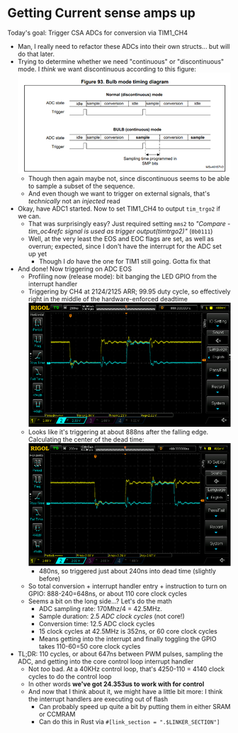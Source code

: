 # Getting Current sense amps up

Today's goal: Trigger CSA ADCs for conversion via TIM1_CH4

- Man, I really need to refactor these ADCs into their own structs... but will do that later.
- Trying to determine whether we need "continuous" or "discontinuous" mode. I _think_ we want
  discontinuous according to this figure:
    ![](images/2021-08-01-21-08-20.png)
  - Though then again maybe not, since discontinuous seems to be able to sample a subset of the sequence.
  - And even though we want to trigger on external signals, that's _technically_ not an _injected_ read
- Okay, have ADC1 started. Now to set TIM1_CH4 to output `tim_trgo2` if we can.
  - That was surprisingly easy? Just required setting `mms2` to _"Compare - tim_oc4refc signal is used as trigger output(timtrgo2)"_ (`0b0111`)
  - Well, at the very least the EOS and EOC flags are set, as well as overrun; expected, since I don't have the interrupt for the ADC set up yet
    - Though I _do_ have the one for TIM1 still going. Gotta fix that
- And done! Now triggering on ADC EOS
  - Profiling now (release mode): bit banging the LED GPIO from the interrupt handler
  - Triggering by CH4 at 2124/2125 ARR; 99.95 duty cycle, so effectively right in the middle of the hardware-enforced deadtime
    ![](images/2021-08-01-22-27-11.png)
  - Looks like it's triggering at about 888ns after the falling edge. Calculating the center of the dead time:
    ![](images/2021-08-01-22-27-54.png)
    - 480ns, so triggered just about 240ns into dead time (slightly before)
  - So total conversion + interrupt handler entry + instruction to turn on GPIO: 888-240=648ns, or about 110 core clock cycles
  - Seems a bit on the long side...? Let's do the math
    - ADC sampling rate: 170Mhz/4 = 42.5MHz.
    - Sample duration: 2.5 _ADC clock cycles_ (not core!)
    - Conversion time: 12.5 ADC clock cycles
    - 15 clock cycles at 42.5MHz is 352ns, or 60 core clock cycles
    - Means getting into the interrupt and finally toggling the GPIO takes 110-60=50 core clock cycles
- TL;DR: 110 cycles, or about 647ns between PWM pulses, sampling the ADC, and getting into the core control loop interrupt handler
  - Not _too_ bad. At a 40KHz control loop, that's 4250-110 = 4140 clock cycles to do the control loop
  - In other words **we've got 24.353us to work with for control**
  - And now that I think about it, we might have a little bit more: I think the interrupt handlers are executing out of flash
    - Can probably speed up quite a bit by putting them in either SRAM or CCMRAM
    - Can do this in Rust via `#[link_section = ".$LINKER_SECTION"]`
